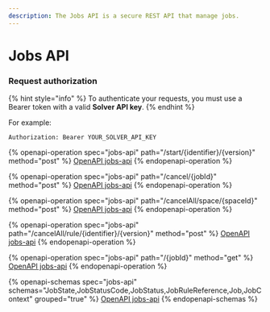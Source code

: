 ```yaml
---
description: The Jobs API is a secure REST API that manage jobs.
---
```


# Jobs API

### Request authorization

{% hint style="info" %}
To authenticate your requests, you must use a Bearer token with a valid **Solver API key**.
{% endhint %}

For example:

```
Authorization: Bearer YOUR_SOLVER_API_KEY
```

{% openapi-operation spec="jobs-api" path="/start/{identifier}/{version}" method="post" %}
[OpenAPI jobs-api](https://gitbook-x-prod-openapi.4401d86825a13bf607936cc3a9f3897a.r2.cloudflarestorage.com/raw/b8b802dbbae5a2a692085243fb13fbefe573027d27c430d174a20122a05b2a6f.yaml?X-Amz-Algorithm=AWS4-HMAC-SHA256&X-Amz-Content-Sha256=UNSIGNED-PAYLOAD&X-Amz-Credential=dce48141f43c0191a2ad043a6888781c%2F20250818%2Fauto%2Fs3%2Faws4_request&X-Amz-Date=20250818T111246Z&X-Amz-Expires=172800&X-Amz-Signature=beee25e4e18b55c466476f1fb6c1314b2f6a116db7a99e7e12a95465189015c8&X-Amz-SignedHeaders=host&x-amz-checksum-mode=ENABLED&x-id=GetObject)
{% endopenapi-operation %}

{% openapi-operation spec="jobs-api" path="/cancel/{jobId}" method="post" %}
[OpenAPI jobs-api](https://gitbook-x-prod-openapi.4401d86825a13bf607936cc3a9f3897a.r2.cloudflarestorage.com/raw/b8b802dbbae5a2a692085243fb13fbefe573027d27c430d174a20122a05b2a6f.yaml?X-Amz-Algorithm=AWS4-HMAC-SHA256&X-Amz-Content-Sha256=UNSIGNED-PAYLOAD&X-Amz-Credential=dce48141f43c0191a2ad043a6888781c%2F20250818%2Fauto%2Fs3%2Faws4_request&X-Amz-Date=20250818T111246Z&X-Amz-Expires=172800&X-Amz-Signature=beee25e4e18b55c466476f1fb6c1314b2f6a116db7a99e7e12a95465189015c8&X-Amz-SignedHeaders=host&x-amz-checksum-mode=ENABLED&x-id=GetObject)
{% endopenapi-operation %}

{% openapi-operation spec="jobs-api" path="/cancelAll/space/{spaceId}" method="post" %}
[OpenAPI jobs-api](https://gitbook-x-prod-openapi.4401d86825a13bf607936cc3a9f3897a.r2.cloudflarestorage.com/raw/b8b802dbbae5a2a692085243fb13fbefe573027d27c430d174a20122a05b2a6f.yaml?X-Amz-Algorithm=AWS4-HMAC-SHA256&X-Amz-Content-Sha256=UNSIGNED-PAYLOAD&X-Amz-Credential=dce48141f43c0191a2ad043a6888781c%2F20250818%2Fauto%2Fs3%2Faws4_request&X-Amz-Date=20250818T111246Z&X-Amz-Expires=172800&X-Amz-Signature=beee25e4e18b55c466476f1fb6c1314b2f6a116db7a99e7e12a95465189015c8&X-Amz-SignedHeaders=host&x-amz-checksum-mode=ENABLED&x-id=GetObject)
{% endopenapi-operation %}

{% openapi-operation spec="jobs-api" path="/cancelAll/rule/{identifier}/{version}" method="post" %}
[OpenAPI jobs-api](https://gitbook-x-prod-openapi.4401d86825a13bf607936cc3a9f3897a.r2.cloudflarestorage.com/raw/b8b802dbbae5a2a692085243fb13fbefe573027d27c430d174a20122a05b2a6f.yaml?X-Amz-Algorithm=AWS4-HMAC-SHA256&X-Amz-Content-Sha256=UNSIGNED-PAYLOAD&X-Amz-Credential=dce48141f43c0191a2ad043a6888781c%2F20250818%2Fauto%2Fs3%2Faws4_request&X-Amz-Date=20250818T111246Z&X-Amz-Expires=172800&X-Amz-Signature=beee25e4e18b55c466476f1fb6c1314b2f6a116db7a99e7e12a95465189015c8&X-Amz-SignedHeaders=host&x-amz-checksum-mode=ENABLED&x-id=GetObject)
{% endopenapi-operation %}

{% openapi-operation spec="jobs-api" path="/{jobId}" method="get" %}
[OpenAPI jobs-api](https://gitbook-x-prod-openapi.4401d86825a13bf607936cc3a9f3897a.r2.cloudflarestorage.com/raw/b8b802dbbae5a2a692085243fb13fbefe573027d27c430d174a20122a05b2a6f.yaml?X-Amz-Algorithm=AWS4-HMAC-SHA256&X-Amz-Content-Sha256=UNSIGNED-PAYLOAD&X-Amz-Credential=dce48141f43c0191a2ad043a6888781c%2F20250818%2Fauto%2Fs3%2Faws4_request&X-Amz-Date=20250818T111246Z&X-Amz-Expires=172800&X-Amz-Signature=beee25e4e18b55c466476f1fb6c1314b2f6a116db7a99e7e12a95465189015c8&X-Amz-SignedHeaders=host&x-amz-checksum-mode=ENABLED&x-id=GetObject)
{% endopenapi-operation %}

{% openapi-schemas spec="jobs-api" schemas="JobState,JobStatusCode,JobStatus,JobRuleReference,Job,JobContext" grouped="true" %}
[OpenAPI jobs-api](https://gitbook-x-prod-openapi.4401d86825a13bf607936cc3a9f3897a.r2.cloudflarestorage.com/raw/b8b802dbbae5a2a692085243fb13fbefe573027d27c430d174a20122a05b2a6f.yaml?X-Amz-Algorithm=AWS4-HMAC-SHA256&X-Amz-Content-Sha256=UNSIGNED-PAYLOAD&X-Amz-Credential=dce48141f43c0191a2ad043a6888781c%2F20250818%2Fauto%2Fs3%2Faws4_request&X-Amz-Date=20250818T111246Z&X-Amz-Expires=172800&X-Amz-Signature=beee25e4e18b55c466476f1fb6c1314b2f6a116db7a99e7e12a95465189015c8&X-Amz-SignedHeaders=host&x-amz-checksum-mode=ENABLED&x-id=GetObject)
{% endopenapi-schemas %}
